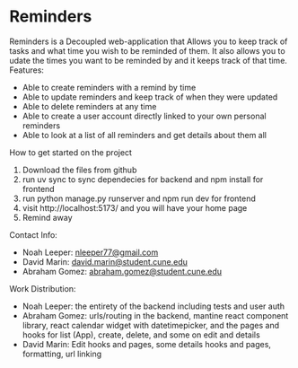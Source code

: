 # Reminders
Reminders is a Decoupled web-application that Allows you to keep track of tasks and what time you wish to be reminded of them. It also allows you to udate the times you want to be reminded by and it keeps track of that time. Features:
* Able to create reminders with a remind by time
* Able to update reminders and keep track of when they were updated
* Able to delete reminders at any time
* Able to create a user account directly linked to your own personal reminders
* Able to look at a list of all reminders and get details about them all

How to get started on the project
1. Download the files from github
2. run uv sync to sync dependecies for backend and npm install for frontend
3. run python manage.py runserver and npm run dev for frontend
4. visit http://localhost:5173/ and you will have your home page
5. Remind away

Contact Info:
* Noah Leeper: nleeper77@gmail.com 
* David Marin: david.marin@student.cune.edu
* Abraham Gomez: abraham.gomez@student.cune.edu

Work Distribution:
* Noah Leeper: the entirety of the backend including tests and user auth
* Abraham Gomez: urls/routing in the backend, mantine react component library, react calendar widget with datetimepicker, and the pages and hooks for list (App), create, delete, and some on edit and details
* David Marin: Edit hooks and pages, some details hooks and pages, formatting, url linking
